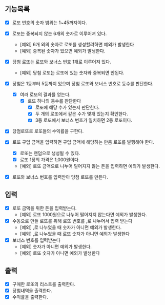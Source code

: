 ## 기능목록

- [x] 로또 번호의 숫자 범위는 1~45까지이다.
- [x] 로또는 중복되지 않는 6개의 숫자로 이루어져 있다.
  - [예외] 6개 외의 숫자로 로또를 생성할려하면 예외가 발생한다
  - [예외] 중복된 숫자가 있으면 예외가 발생한다.
- [x] 당첨 로또는 로또와 보너스 번호 1개로 이루어져 있다.
  - [예외] 당첨 로또는 로또에 있는 숫자와 중복되면 안된다.
- [x] 당첨은 1등부터 5등까지 있으며 당첨 로또와 보너스 번호로 등수를 판단한다.
  - [x] 여러 로또의 결과를 얻는다.
    - [x] 로또 하나의 등수를 판단한다
      - [x] 로또에 해당 수가 있는지 판단한다.
      - [x] 두 개의 로또에서 같은 수가 몇개 있는지 확인한다.
      - [x] 3등 로또에서 보너스 번호가 일치하면 2등 로또이다.
- [x] 당첨로또로 로또들의 수익률을 구한다.
- [x] 로또 구입 금액을 입력하면 구입 금액에 해당하는 만큼 로또를 발행해야 한다.
  - [x] 로또는 랜덤으로 생성될 수 있다. 
  - [x] 로또 1장의 가격은 1,000원이다. 
  - [예외] 로또 금액으로 나누어 덜어지지 않는 돈을 입력하면 예외가 발생한다.
- [x] 로또와 보너스 번호를 입력받아 당첨 로또를 만든다.


## 입력

- [x] 로또 금액을 위한 돈을 입력받는다.
  - [예외] 로또 1000원으로 나누어 떨어지지 않는다면 예외가 발생한다.
- [x] 수동으로 만들 로또를 위해 로또 번호를 ,로 나누어서 입력 받는다
  - [예외] ,로 나누었을 때 숫자가 아니면 예외가 발생한다.
  - [예외] ,로 나누었을 때 로또 숫자가 아니면 예외가 발생한다
- [x] 보너스 번호를 입력받는다
  - [예외] 숫자가 아니면 예외가 발생한다.
  - [예외] 로또 숫자가 아니면 예외가 발생한다

## 출력

- [x] 구매한 로또의 리스트를 출력한다.
- [x] 당첨내역을 출력한다.
- [x] 수익률을 출력한다.